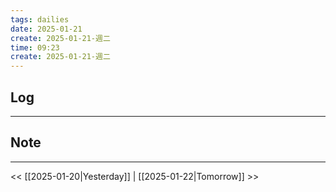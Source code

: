 ```yaml
---
tags: dailies  
date: 2025-01-21
create: 2025-01-21-週二
time: 09:23
create: 2025-01-21-週二
---
```

## Log
---


## Note
---


<< [[2025-01-20|Yesterday]] | [[2025-01-22|Tomorrow]] >>